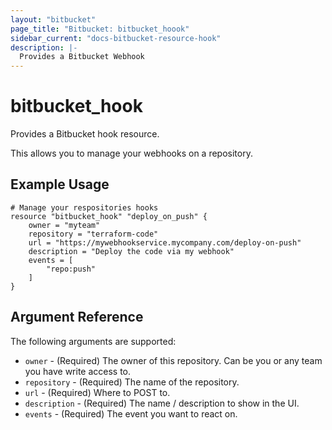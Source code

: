```yaml
---
layout: "bitbucket"
page_title: "Bitbucket: bitbucket_hoook"
sidebar_current: "docs-bitbucket-resource-hook"
description: |-
  Provides a Bitbucket Webhook
---
```


# bitbucket\_hook

Provides a Bitbucket hook resource.

This allows you to manage your webhooks on a repository.

## Example Usage

```
# Manage your respositories hooks
resource "bitbucket_hook" "deploy_on_push" {
    owner = "myteam"
    repository = "terraform-code"
    url = "https://mywebhookservice.mycompany.com/deploy-on-push"
    description = "Deploy the code via my webhook"
    events = [
        "repo:push"
    ]
}
```

## Argument Reference

The following arguments are supported:

* `owner` - (Required) The owner of this repository. Can be you or any team you
  have write access to.
* `repository` - (Required) The name of the repository.
* `url` - (Required) Where to POST to.
* `description` - (Required) The name / description to show in the UI.
* `events` - (Required) The event you want to react on.
